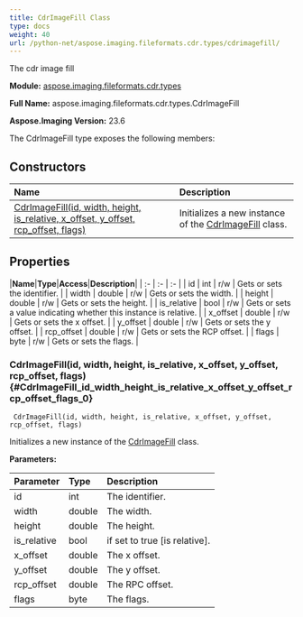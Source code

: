 ```yaml
---
title: CdrImageFill Class
type: docs
weight: 40
url: /python-net/aspose.imaging.fileformats.cdr.types/cdrimagefill/
---
```


The cdr image fill

**Module:** [aspose.imaging.fileformats.cdr.types](/imaging/python-net/aspose.imaging.fileformats.cdr.types/)

**Full Name:** aspose.imaging.fileformats.cdr.types.CdrImageFill

**Aspose.Imaging Version:** 23.6

The CdrImageFill type exposes the following members:
## **Constructors**
|**Name**|**Description**|
| :- | :- |
| [CdrImageFill(id, width, height, is_relative, x_offset, y_offset, rcp_offset, flags)](#CdrImageFill_id_width_height_is_relative_x_offset_y_offset_rcp_offset_flags_0) | Initializes a new instance of the [CdrImageFill](/imaging/python-net/aspose.imaging.fileformats.cdr.types/cdrimagefill/) class. |
## **Properties**
|**Name**|**Type**|**Access**|**Description**|
| :- | :- | :- |
| id | int | r/w | Gets or sets the identifier. |
| width | double | r/w | Gets or sets the width. |
| height | double | r/w | Gets or sets the height. |
| is_relative | bool | r/w | Gets or sets a value indicating whether this instance is relative. |
| x_offset | double | r/w | Gets or sets the x offset. |
| y_offset | double | r/w | Gets or sets the y offset. |
| rcp_offset | double | r/w | Gets or sets the RCP offset. |
| flags | byte | r/w | Gets or sets the flags. |

### CdrImageFill(id, width, height, is_relative, x_offset, y_offset, rcp_offset, flags) {#CdrImageFill_id_width_height_is_relative_x_offset_y_offset_rcp_offset_flags_0}


```
 CdrImageFill(id, width, height, is_relative, x_offset, y_offset, rcp_offset, flags) 
```

Initializes a new instance of the [CdrImageFill](/imaging/python-net/aspose.imaging.fileformats.cdr.types/cdrimagefill/) class.

**Parameters:**

| Parameter | Type | Description |
| :- | :- | :- |
| id | int | The identifier. |
| width | double | The width. |
| height | double | The height. |
| is_relative | bool | if set to <c>true</c> [is relative]. |
| x_offset | double | The x offset. |
| y_offset | double | The y offset. |
| rcp_offset | double | The RPC offset. |
| flags | byte | The flags. |

